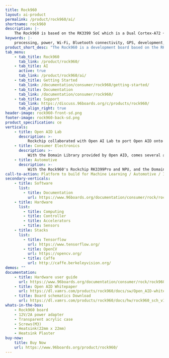 ```yaml
---
title: Rock960
layout: ai-product
permalink: /product/rock960/ai/
shortname: rock960
description: |-
    The Rock960 is based on the RK3399 SoC which is a Dual Cortex-A72 + quad Cortex-A53 CPU, with up to 2.0GHz frequency. This board comes packed with 4GB of RAM, 32GB of on board eMMC storage, USB 3.1 type C with DP, HDMI 2.0 with 4K output, 4 lane M.2 PCI-E 2.1, and so much more! All of this on the 96Boards Consumer Edition Standard form factor, a truely little beast.
keywords: |-
    processing, power, Wi-Fi, Bluetooth connectivity, GPS, development, board, rockchip, rk3399, processor, low cost, Product, Development, Platform, arm
product_short_desc: "The Rock960 is a development board based on the RK3399 SoC"
tab_menu:
    - tab_title: Rock960
      tab_link: /product/rock960/
    - tab_title: AI
      active: true
      tab_link: /product/rock960/ai/
    - tab_title: Getting Started
      tab_link: /documentation/consumer/rock960/getting-started/
    - tab_title: Documentation
      tab_link: /documentation/consumer/rock960/
    - tab_title: Support
      tab_link: https://discuss.96boards.org/c/products/rock960/
      tab_align_right: true
header-image: rock960-front-sd.png
footer-image: rock960-back-sd.png
product_specification: ce
verticals:
    - title: Open AID Lab
      description: >-
          Rockchip collaborated with Open AI Lab to port Open AID onto the ROCK960 allowing for easier development of Vision and Speech recognition on the Edge. Open AID brings Domain Libraries for Vision and Speech inferences along with a unified API for developers, Tengine with improved DL frameworks on Caffe, MXNet and TensorFlow for inference, and Heterogeneous Computing Library (HCL) for optimized Arm CPU and Mali GPU utilization.
    - title: Consumer Electronics
      description: >-
          With the Domain Library provided by Open AID, comes several applications provided including face detection/recognition, gesture recognition, tracking and speech recognition. These libraries in conjunction with the Rock960's Rockchip RK3399Pro and NPU, make the Rock960 an ideal platform for consumers looking to develop machine learning applications on the edge.
    - title: Automotive
      description: >-
          With the Rock960's Rockchip RK3399Pro and NPU, and the Domain Library which provides applications for Vision Detection, the Rock960 is an excellent platform for developing cutting edge Machine Learning applications which are integral to the Autonomous Vehicle industry.
call-to-action: Platform to build for Machine Learning / Automotive / Industrial IoT
secondary-verticals:
    - title: Software
      list:
        - title: Documentation
          url: https://www.96boards.org/documentation/consumer/rock/rock960/
    - title: Hardware
      list:
        - title: Computing
        - title: Controller
        - title: Accelerators
        - title: Sensors
    - title: Stacks
      list:
        - title: Tensorflow
          url: https://www.tensorflow.org/
        - title: OpenCV
          url: https://opencv.org/
        - title: Caffe
          url: http://caffe.berkeleyvision.org/
demos: ""
documentation:
    - title: Hardware user guide
      url: https://www.96boards.org/documentation/consumer/rock/rock960/hardware-docs/hardware-user-manual.md.html
    - title: Open AID Whitepaper
      url: https://dl.vamrs.com/products/rock960/docs/sw/Open_AID-whitepaper.pdf
    - title: Board schematics Download
      url: https://dl.vamrs.com/products/rock960/docs/hw/rock960_sch_v1.1.pdf
whats-in-the-box:
    - Rock960 board
    - 12V/2A power adapter
    - Transparent acrylic case
    - Screws(M3)
    - Heatsink(22mm x 22mm)
    - Heatsink Plaster
buy-now: 
    title: Buy Now
    url: https://www.96boards.org/product/rock960/
---
```

